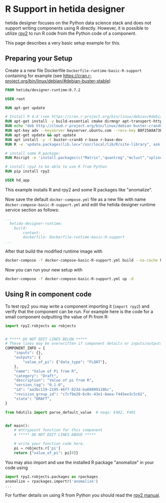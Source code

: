 # R Support in hetida designer

hetida designer focuses on the Python data science stack and does not support writing components using R directly. However, it is possible to utilize [rpy2](https://rpy2.github.io/) to run R code from the Python code of a component.

This page describes a very basic setup example for this.

## Preparing your Setup

Create a a new file Dockerfile `Dockerfile-runtime-basic-R-support` containing for example (see https://cran.r-project.org/bin/linux/debian/#debian-buster-stable)

```dockerfile
FROM hetida/designer-runtime:0.7.2

USER root

RUN apt-get update

# Install R 4.X (see https://cran.r-project.org/bin/linux/debian/#debian-buster-stable)
RUN apt-get install -y build-essential cmake dirmngr apt-transport-https ca-certificates software-properties-common gnupg2 libcurl4-openssl-dev libxml2-dev libssl-dev
RUN echo "deb http://cloud.r-project.org/bin/linux/debian buster-cran40/" >>/etc/apt/sources.list
RUN apt-key adv --keyserver keyserver.ubuntu.com --recv-key B8F25A8A73EACF41
RUN apt-get update && apt update
RUN apt install -y -t buster-cran40 r-base r-base-dev
RUN R -e 'update.packages(lib.loc="/usr/local/lib/R/site-library", ask = FALSE, checkBuilt = TRUE, Ncpus = 8)'

# install some R package:
RUN Rscript -e 'install.packages(c("Matrix","quantreg","mclust","splines","textTinyR","MASS","zoo", "imputeTS", "anomalize", "tsrobprep"), repos="https://cloud.r-project.org", dependencies = TRUE)'

# install rpy2 to be able to use R from Python
RUN pip install rpy2

USER hd_app

```

This example installs R and rpy2 and some R packages like "anomalize".

Now save the default `docker-compose.yml` file as a new file with name `docker-compose-basic-R-support.yml` and edit the hetida designer runtime service section as follows:

```yml
...
  hetida-designer-runtime:
    build:
        context: .
        dockerfile: Dockerfile-runtime-basic-R-support
...
```

After that build the modified runtime image with

```bash
docker-compose -f docker-compose-basic-R-support.yml build --no-cache hetida-designer-runtime
```

Now you can run your new setup with

```bash
docker-compose -f docker-compose-basic-R-support.yml up -d
```

## Using R in component code

To test rpy2 you may write a component importing it (`import rpy2`) and verify that the component can be run. For example here is the code for a small component outputting the value of Pi from R:

```python
import rpy2.robjects as robjects


# ***** DO NOT EDIT LINES BELOW *****
# These lines may be overwritten if component details or inputs/outputs change.
COMPONENT_INFO = {
    "inputs": {},
    "outputs": {
        "value_of_pi": {"data_type": "FLOAT"},
    },
    "name": "Value of Pi from R",
    "category": "Draft",
    "description": "Value of pi from R",
    "version_tag": "0.1.0",
    "id": "aa3bc119-2195-46ff-823d-ba69899110bc",
    "revision_group_id": "c7cf9e20-6c0c-43e1-8aea-f445ee3c5c82",
    "state": "DRAFT",
}

from hdutils import parse_default_value  # noqa: E402, F401


def main():
    # entrypoint function for this component
    # ***** DO NOT EDIT LINES ABOVE *****

    # write your function code here.
    pi = robjects.r['pi']
    return {"value_of_pi": pi[0]}
```

You may also import and use the installed R package "anomalize" in your code using

```python
import rpy2.robjects.packages as rpackages
anomalize = rpackages.importr('anomalize')
...
```

For further details on using R from Python you should read the [rpy2 manual](https://rpy2.github.io/doc/v2.9.x/html/introduction.html).

